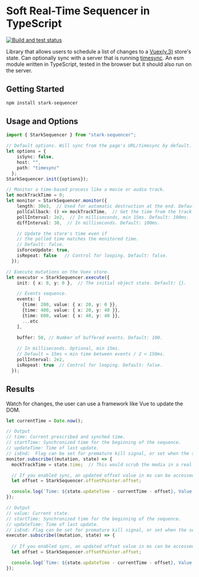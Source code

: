 # Soft Real-Time Sequencer in TypeScript

[![Build and test status](https://github.com/WeWatchWall/stark-sequencer/workflows/Lint%20and%20test/badge.svg)](https://github.com/WeWatchWall/stark-sequencer/actions?query=workflow%3A%22Lint+and+test%22)

Library that allows users to schedule a list of changes to a [Vuex(v.3)](https://vuex.vuejs.org/api/) store's state. Can optionally sync with a server that is running [timesync](https://www.npmjs.com/package/timesync). An esm module written in TypeScript, tested in the browser but it should also run on the server.

## Getting Started

```bash
npm install stark-sequencer
```

## Usage and Options

```typescript
import { StarkSequencer } from "stark-sequencer";

// Default options. Will sync from the page's URL/timesync by default.
let options = {
    isSync: false,
    host: "",
    path: "timesync"
  };
StarkSequencer.init({options});

// Monitor a time-based process like a movie or audio track.
let mockTrackTime = 0;
let monitor = StarkSequencer.monitor({
    length: 30e3,  // Used for automatic destruction at the end. Default: 10 min.
    pollCallback: () => mockTrackTime,  // Get the time from the track.
    pollInterval: 2e2,  // In milliseconds, min 15ms. Default: 100ms.
    diffInterval: 30,  // In milliseconds. Default: 100ms.

    // Update the store's time even if 
    // the polled time matches the monitored time.
    // Default: false.
    isForceUpdate: true,
    isRepeat: false   // Control for looping. Default: false.
  });

// Execute mutations on the Vuex store.
let executor = StarkSequencer.execute({
    init: { x: 0, y: 0 },  // The initial object state. Default: {}.

    // Events sequence.
    events: [
      {time: 200, value: { x: 20, y: 0 }},
      {time: 400, value: { x: 20, y: 40 }},
      {time: 600, value: { x: 40, y: 40 }},
      ...etc
    ],
    
    buffer: 50, // Number of buffered events. Default: 100.

    // In milliseconds. Optional, min 15ms. 
    // Default = 15ms < min time between events / 2 < 150ms.
    pollInterval: 2e2,
    isRepeat: true  // Control for looping. Default: false.
  });
```

## Results

Watch for changes, the user can use a framework like Vue to update the DOM.

```typescript
let currentTime = Date.now();

// Output
// time: Current prescribed and synched time.
// startTime: Synchronized time for the beginning of the sequence.
// updateTime: Time of last update.
// isEnd:  Flag can be set for premature kill signal, or set when the sequence is finished.
monitor.subscribe((mutation, state) => {
  mockTrackTime = state.time;  // This would scrub the media in a real use case.

  // If you enabled sync, an updated offset value in ms can be accessed here.
  let offset = StarkSequencer.offsetPointer.offset;

  console.log(`Time: ${state.updateTime - currentTime - offset}, Value: ${mockTrackTime}`);
});

// Output
// value: Current state.
// startTime: Synchronized time for the beginning of the sequence.
// updateTime: Time of last update.
// isEnd: Flag can be set for premature kill signal, or set when the sequence is finished.
executor.subscribe((mutation, state) => {
  
  // If you enabled sync, an updated offset value in ms can be accessed here.
  let offset = StarkSequencer.offsetPointer.offset;

  console.log(`Time: ${state.updateTime - currentTime - offset}, Value: ${state.value}`);
});
```
